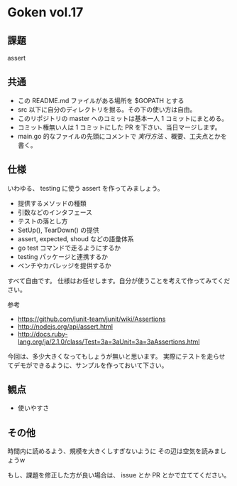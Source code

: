 # Goken vol.17

## 課題

assert


## 共通

- この README.md ファイルがある場所を $GOPATH とする
- src 以下に自分のディレクトリを掘る。その下の使い方は自由。
- このリポジトリの master へのコミットは基本一人 1 コミットにまとめる。
- コミット権無い人は 1 コミットにした PR を下さい、当日マージします。
- main.go 的なファイルの先頭にコメントで *実行方法* 、概要、工夫点とかを書く。


## 仕様

いわゆる、 testing に使う assert を作ってみましょう。

- 提供するメソッドの種類
- 引数などのインタフェース
- テストの落とし方
- SetUp(), TearDown() の提供
- assert, expected, shoud などの語彙体系
- go test コマンドで走るようにするか
- testing パッケージと連携するか
- ベンチやカバレッジを提供するか

すべて自由です。
仕様はお任せします。自分が使うことを考えて作ってみてください。


参考
- https://github.com/junit-team/junit/wiki/Assertions
- http://nodejs.org/api/assert.html
- http://docs.ruby-lang.org/ja/2.1.0/class/Test=3a=3aUnit=3a=3aAssertions.html


今回は、多少大きくなってもしょうが無いと思います。
実際にテストを走らせてデモができるように、サンプルを作っておいて下さい。


## 観点

- 使いやすさ


## その他

時間内に読めるよう、規模を大きくしすぎないように
その辺は空気を読みましょうw

もし、課題を修正した方が良い場合は、 issue とか PR とかで立ててください。
